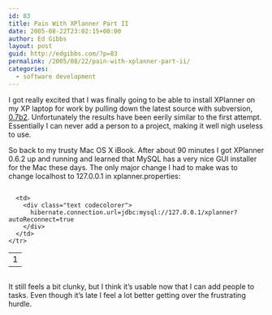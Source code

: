 ```yaml
---
id: 83
title: Pain With XPlanner Part II
date: 2005-08-22T23:02:15+00:00
author: Ed Gibbs
layout: post
guid: http://edgibbs.com/?p=83
permalink: /2005/08/22/pain-with-xplanner-part-ii/
categories:
  - software development
---
```

I got really excited that I was finally going to be able to install XPlanner on my XP laptop for work by pulling down the latest source with subversion, [0.7b2](http://docs.codehaus.org/display/XPR/Subversion). Unfortunately the results have been eerily similar to the first attempt. Essentially I can never add a person to a project, making it well nigh useless to use.

So back to my trusty Mac OS X iBook. After about 90 minutes I got XPlanner 0.6.2 up and running and learned that MySQL has a very nice GUI installer for the Mac these days. The only major change I had to make was to change localhost to 127.0.0.1 in xplanner.properties:

<div class="codecolorer-container text vibrant overflow-off" style="overflow:auto;white-space:nowrap;">
  <table cellspacing="0" cellpadding="0">
    <tr>
      <td class="line-numbers">
        <div>
          1<br />
        </div>
      </td>
      
      <td>
        <div class="text codecolorer">
          hibernate.connection.url=jdbc:mysql://127.0.0.1/xplanner?autoReconnect=true
        </div>
      </td>
    </tr>
  </table>
</div>

It still feels a bit clunky, but I think it&#8217;s usable now that I can add people to tasks. Even though it&#8217;s late I feel a lot better getting over the frustrating hurdle.